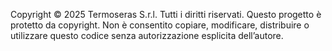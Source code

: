 Copyright © 2025 Termoseras S.r.l. Tutti i diritti riservati.
Questo progetto è protetto da copyright. Non è consentito copiare,
modificare, distribuire o utilizzare questo codice senza autorizzazione
esplicita dell’autore.

